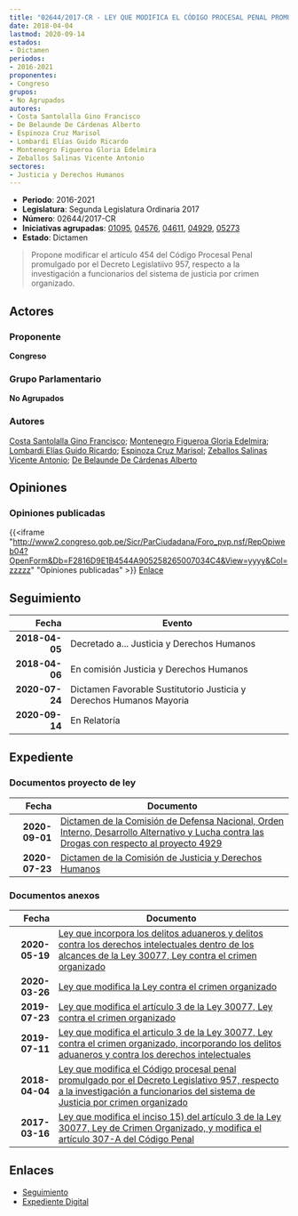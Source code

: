 ```yaml
---
title: "02644/2017-CR - LEY QUE MODIFICA EL CÓDIGO PROCESAL PENAL PROMULGADO POR EL DECRETO LEGISLATIVO 957, RESPECTO A LA INVESTIGACIÓN A FUNCIONARIOS DEL SISTEMA DE JUSTICIA POR CRIMEN ORGANIZADO"
date: 2018-04-04
lastmod: 2020-09-14
estados:
- Dictamen
periodos:
- 2016-2021
proponentes:
- Congreso
grupos:
- No Agrupados
autores:
- Costa Santolalla Gino Francisco
- De Belaunde De Cárdenas Alberto
- Espinoza Cruz Marisol
- Lombardi Elías Guido Ricardo
- Montenegro Figueroa Gloria Edelmira
- Zeballos Salinas Vicente Antonio
sectores:
- Justicia y Derechos Humanos
---
```

- **Periodo**: 2016-2021
- **Legislatura**: Segunda Legislatura Ordinaria 2017
- **Número**: 02644/2017-CR
- **Iniciativas agrupadas**: [01095](../../01000/01095), [04576](../../04500/04576), [04611](../../04600/04611), [04929](../../04900/04929), [05273](../../05200/05273)
- **Estado**: Dictamen

> Propone modificar el artículo 454 del Código Procesal Penal promulgado por el Decreto Legislatiivo 957, respecto a la investigación a funcionarios del sistema de justicia por crimen organizado.


## Actores

### Proponente

**Congreso**

### Grupo Parlamentario

**No Agrupados**

### Autores

[Costa Santolalla Gino Francisco](mailto:mailto:gcosta@congreso.gob.pe); [Montenegro Figueroa Gloria Edelmira](mailto:mailto:gmontenegrof@congreso.gob.pe); [Lombardi Elías Guido Ricardo](mailto:mailto:glombardi@congreso.gob.pe); [Espinoza Cruz Marisol](mailto:mailto:mespinozac@congreso.gob.pe); [Zeballos Salinas Vicente Antonio](mailto:mailto:vzeballos@congreso.gob.pe); [De Belaunde De Cárdenas Alberto](mailto:mailto:adebelaunde@congreso.gob.pe)

## Opiniones

### Opiniones publicadas

{{<iframe "http://www2.congreso.gob.pe/Sicr/ParCiudadana/Foro_pvp.nsf/RepOpiweb04?OpenForm&Db=F2816D9E1B4544A905258265007034C4&View=yyyy&Col=zzzzz" "Opiniones publicadas" >}}
[Enlace](http://www2.congreso.gob.pe/Sicr/ParCiudadana/Foro_pvp.nsf/RepOpiweb04?OpenForm&Db=F2816D9E1B4544A905258265007034C4&View=yyyy&Col=zzzzz)


## Seguimiento

| Fecha | Evento |
|------:|--------|
| **2018-04-05** | Decretado a... Justicia y Derechos Humanos |
| **2018-04-06** | En comisión Justicia y Derechos Humanos |
| **2020-07-24** | Dictamen Favorable Sustitutorio Justicia y Derechos Humanos Mayoria |
| **2020-09-14** | En Relatoría |

## Expediente

### Documentos proyecto de ley

| Fecha | Documento |
|------:|-----------|
| **2020-09-01** | [Dictamen de la Comisión de Defensa Nacional, Orden Interno, Desarrollo Alternativo y Lucha contra las Drogas con respecto al proyecto 4929](http://www.leyes.congreso.gob.pe/Documentos/2016_2021/Dictamenes/Proyectos_de_Ley/04929DC07MAY20200901.pdf) |
| **2020-07-23** | [Dictamen de la Comisión de Justicia y Derechos Humanos](http://www.leyes.congreso.gob.pe/Documentos/2016_2021/Dictamenes/Proyectos_de_Ley/01095DC15MAY20200723.pdf) |

### Documentos anexos

| Fecha | Documento |
|------:|-----------|
| **2020-05-19** | [Ley que incorpora los delitos aduaneros y delitos contra los derechos intelectuales dentro de los alcances de la Ley 30077, Ley contra el crimen organizado](http://www.leyes.congreso.gob.pe/Documentos/2016_2021/Proyectos_de_Ley_y_de_Resoluciones_Legislativas/PL05273-20200519.pdf) |
| **2020-03-26** | [Ley que modifica la Ley contra el crimen organizado](http://www.leyes.congreso.gob.pe/Documentos/2016_2021/Proyectos_de_Ley_y_de_Resoluciones_Legislativas/PL04929_20200326.pdf) |
| **2019-07-23** | [Ley que modifica el artículo 3 de la Ley 30077, Ley contra el crimen organizado](http://www.leyes.congreso.gob.pe/Documentos/2016_2021/Proyectos_de_Ley_y_de_Resoluciones_Legislativas/PL0461120190723.pdf) |
| **2019-07-11** | [Ley que modifica el articulo 3 de la Ley 30077, Ley contra el crimen organizado, incorporando los delitos aduaneros y contra los derechos intelectuales](http://www.leyes.congreso.gob.pe/Documentos/2016_2021/Proyectos_de_Ley_y_de_Resoluciones_Legislativas/PL0457620190711.pdf) |
| **2018-04-04** | [Ley que modifica el Código procesal penal promulgado por el Decreto Legislativo 957, respecto a la investigación a funcionarios del sistema de Justicia por crimen organizado](http://www.leyes.congreso.gob.pe/Documentos/2016_2021/Proyectos_de_Ley_y_de_Resoluciones_Legislativas/PL0264420180404.pdf) |
| **2017-03-16** | [Ley que modifica el inciso 15) del artículo 3 de la Ley 30077, Ley de Crimen Organizado, y modifica el artículo 307-A del Código Penal](http://www.leyes.congreso.gob.pe/Documentos/2016_2021/Proyectos_de_Ley_y_de_Resoluciones_Legislativas/PL0109520170316.D.pdf) |

## Enlaces

- [Seguimiento](http://www2.congreso.gob.pe/Sicr/TraDocEstProc/CLProLey2016.nsf/f7fff46988ca05b1052578e100829cc7/380936b254c0a40c0525826500778ffd?OpenDocument)
- [Expediente Digital](http://www2.congreso.gob.pe/Sicr/TraDocEstProc/Expvirt_2011.nsf/visbusqptramdoc1621/02644?opendocument)


